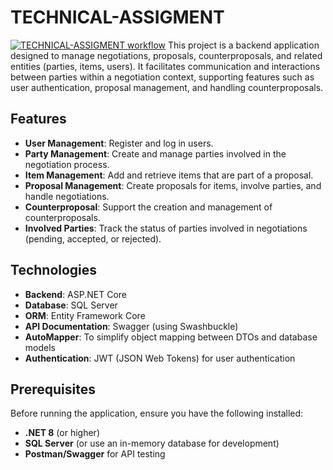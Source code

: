 # TECHNICAL-ASSIGMENT
[![TECHNICAL-ASSIGMENT workflow](https://github.com/PopaLorena/TECHNICAL-ASSIGMENT/actions/workflows/main.yml/badge.svg?branch=main)](https://github.com/PopaLorena/TECHNICAL-ASSIGMENT/actions/workflows/main.yml?query=branch%3Amain)
This project is a backend application designed to manage negotiations, proposals, counterproposals, and related entities (parties, items, users). It facilitates communication and interactions between parties within a negotiation context, supporting features such as user authentication, proposal management, and handling counterproposals.

## Features

- **User Management**: Register and log in users.
- **Party Management**: Create and manage parties involved in the negotiation process.
- **Item Management**: Add and retrieve items that are part of a proposal.
- **Proposal Management**: Create proposals for items, involve parties, and handle negotiations.
- **Counterproposal**: Support the creation and management of counterproposals.
- **Involved Parties**: Track the status of parties involved in negotiations (pending, accepted, or rejected).

## Technologies

- **Backend**: ASP.NET Core
- **Database**: SQL Server
- **ORM**: Entity Framework Core
- **API Documentation**: Swagger (using Swashbuckle)
- **AutoMapper**: To simplify object mapping between DTOs and database models
- **Authentication**: JWT (JSON Web Tokens) for user authentication

## Prerequisites

Before running the application, ensure you have the following installed:

- **.NET 8** (or higher)
- **SQL Server** (or use an in-memory database for development)
- **Postman/Swagger** for API testing


